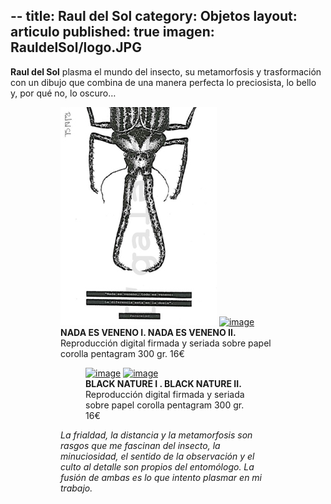 --
title: Raul del Sol
category: Objetos
layout: articulo
published: true
imagen: RauldelSol/logo.JPG
---
**Raul del Sol** plasma el mundo del insecto, su metamorfosis y trasformación con un dibujo que combina de una manera perfecta lo preciosista, lo bello y, por qué no,  lo oscuro…

<figure class="half">
<figure>
	<a href="/images/RauldelSol/NADA ES VENENO I.jpg"><img src="/images/RauldelSol/NADA ES VENENO I.jpg" alt="image"></a>
	<a href="/images/RauldelSol/ NADA ES VENENO II.jpg"><img src="/images/RauldelSol/ NADA ES VENENO II.jpg" alt="image"></a>
<figcaption><b>NADA ES VENENO I.  NADA ES VENENO II. </b>
Reproducción digital firmada y seriada sobre papel corolla pentagram 300 gr. 16€</figcaption>
</figure>

<figure class="half">
<figure>
	<a href="/images/RauldelSol/ BLACK NATURE I.jpg"><img src="/images/RauldelSol/ BLACK NATURE I.jpg" alt="image"></a>
	<a href="/images/RauldelSol/BLACK NATURE II.jpg"><img src="/images/RauldelSol/ BLACK NATURE II.jpg" alt="image"></a>
	<figcaption><b> BLACK NATURE I . BLACK NATURE II.</b>
Reproducción digital firmada y seriada sobre papel corolla pentagram 300 gr. 16€</figcaption>
</figure>

_La frialdad, la distancia y la metamorfosis son rasgos que me fascinan  del insecto, la minuciosidad, el sentido de la observación y el culto al detalle son propios del entomólogo. La fusión de ambas es lo que intento plasmar en mi trabajo._
